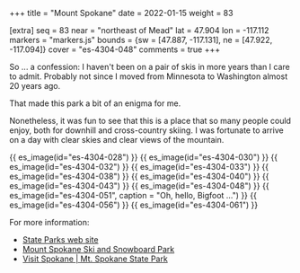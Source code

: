 +++
title = "Mount Spokane"
date = 2022-01-15
weight = 83

[extra]
seq = 83
near = "northeast of Mead"
lat = 47.904
lon = -117.112
markers = "markers.js"
bounds = {sw = [47.887, -117.131], ne = [47.922, -117.094]}
cover = "es-4304-048"
comments = true
+++

So ... a confession: I haven't been on a pair of skis in more years than I care to admit. Probably not since I moved from Minnesota to Washington almost 20 years ago.

That made this park a bit of an enigma for me.

<!-- more -->

Nonetheless, it was fun to see that this is a place that so many people could enjoy, both for downhill and cross-country skiing. I was fortunate to arrive on a day with clear skies and clear views of the mountain.

{{ es_image(id="es-4304-028") }}
{{ es_image(id="es-4304-030") }}
{{ es_image(id="es-4304-032") }}
{{ es_image(id="es-4304-033") }}
{{ es_image(id="es-4304-038") }}
{{ es_image(id="es-4304-040") }}
{{ es_image(id="es-4304-043") }}
{{ es_image(id="es-4304-048") }}
{{ es_image(id="es-4304-051", caption = "Oh, hello, Bigfoot …") }}
{{ es_image(id="es-4304-056") }}
{{ es_image(id="es-4304-061") }}

For more information:

* [State Parks web site](https://parks.state.wa.us/549/Mount-Spokane)
* [Mount Spokane Ski and Snowboard Park](https://www.mtspokane.com)
* [Visit Spokane | Mt. Spokane State Park](https://www.visitspokane.com/things-to-do/recreation/parks/mt-spokane/)
